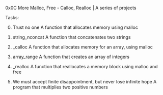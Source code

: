 0x0C More Malloc, Free - Calloc, Realloc | A series of projects

Tasks:

0. Trust no one
A function that allocates memory using malloc

1. string_nconcat
A function that concatenates two strings

2. _calloc
A function that allocates memory for an array, using malloc

3. array_range
A function that creates an array of integers

4. _realloc
A function that reallocates a memory block using malloc and free

5. We must accept finite disappointment, but never lose infinite hope
A program that multiplies two positive numbers
